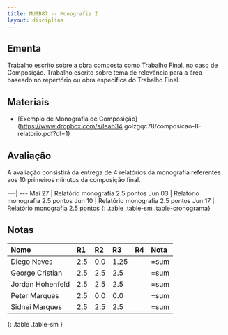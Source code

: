 ```yaml
---
title: MUSB87 -- Monografia I
layout: disciplina
---
```


## Ementa

Trabalho escrito sobre a obra composta como Trabalho Final, no caso de
Composição. Trabalho escrito sobre tema de relevância para a área
baseado no repertório ou obra específica do Trabalho Final.

## Materiais

- [Exemplo de Monografia de Composição](https://www.dropbox.com/s/leah34
  golzgqc78/composicao-8-relatorio.pdf?dl=1)

## Avaliação

A avaliação consistirá da entrega de 4 relatórios da monografia
referentes aos 10 primeiros minutos da composição final.

---| ---
Mai 27 | Relatório monografia 2.5 pontos
Jun 03 | Relatório monografia 2.5 pontos
Jun 10 | Relatório monografia 2.5 pontos
Jun 17 | Relatório monografia 2.5 pontos
{: .table .table-sm .table-cronograma}

## Notas

| Nome              | R1 | R2 | R3 | R4 | Nota |
|:------------------|:---|:---|:---|:---|:-----|
| Diego Neves       | 2.5| 0.0|1.25|    | =sum |
| George Cristian   | 2.5| 2.5| 2.5|    | =sum |
| Jordan Hohenfeld  | 2.5| 2.5| 2.5|    | =sum |
| Peter Marques     | 2.5| 0.0| 0.0|    | =sum |
| Sidnei Marques    | 2.5| 2.5| 2.5|    | =sum |
{: .table .table-sm }

